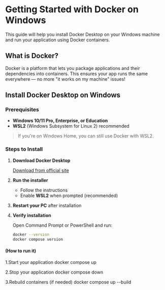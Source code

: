 # Getting Started with Docker on Windows

This guide will help you install Docker Desktop on your Windows machine and run your application using Docker containers.

## What is Docker?

Docker is a platform that lets you package applications and their dependencies into containers. This ensures your app runs the same everywhere — no more "it works on my machine" issues!

## Install Docker Desktop on Windows

### Prerequisites
- **Windows 10/11 Pro, Enterprise, or Education**
- **WSL2** (Windows Subsystem for Linux 2) recommended

> If you're on Windows Home, you can still use Docker with WSL2.

### Steps to Install

1. **Download Docker Desktop**

   [Download from official site](https://www.docker.com/products/docker-desktop/)

2. **Run the installer**
    - Follow the instructions
    - Enable **WSL2** when prompted (recommended)

3. **Restart your PC** after installation

4. **Verify installation**

   Open Command Prompt or PowerShell and run:
   ```bash
   docker --version
   docker compose version
   
#### (How to run it)

1.Start your application
docker compose up

2.Stop your application
docker compose down

3.Rebuild containers (if needed)
docker compose up --build
